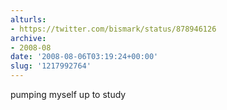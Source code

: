 ```yaml
---
alturls:
- https://twitter.com/bismark/status/878946126
archive:
- 2008-08
date: '2008-08-06T03:19:24+00:00'
slug: '1217992764'
---
```


pumping myself up to study

